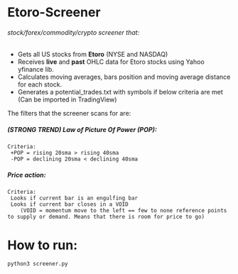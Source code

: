 # Etoro-Screener

###### stock/forex/commodity/crypto screener that:

- Gets all US stocks from **Etoro** (NYSE and NASDAQ)
- Receives **live** and **past** OHLC data for Etoro stocks using Yahoo yfinance lib.
- Calculates moving averages, bars position and moving average distance for each stock. 
- Generates a potential_trades.txt with symbols if below criteria are met (Can be imported in TradingView)

The filters that the screener scans for are: 

##### (STRONG TREND) Law of Picture Of Power (POP):
	Criteria: 
	 +POP = rising 20sma > rising 40sma
	 -POP = declining 20sma < declining 40sma


##### Price action:
	Criteria: 
	 Looks if current bar is an engulfing bar
	 Looks if current bar closes in a VOID 
	 	(VOID = momentum move to the left == few to none reference points to supply or demand. Means that there is room for price to go)



# How to run:
```
python3 screener.py
```
